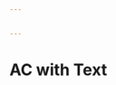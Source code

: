 ```yaml
---


---
```


<h1 id="ac-with-text">AC with Text</h1>
<!--stackedit_data:
eyJoaXN0b3J5IjpbNzY4NTc1MzI3XX0=
-->